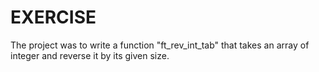 # EXERCISE

The project was to write a function "ft_rev_int_tab" that takes an array of integer and reverse it by its given size.